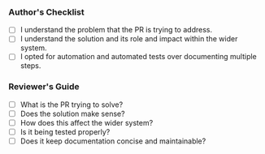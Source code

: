 ### Author's Checklist
- [ ] I understand the problem that the PR is trying to address.
- [ ] I understand the solution and its role and impact within the wider system.
- [ ] I opted for automation and automated tests over documenting multiple steps.

### Reviewer's Guide
- [ ] What is the PR trying to solve?
- [ ] Does the solution make sense?
- [ ] How does this affect the wider system?
- [ ] Is it being tested properly?
- [ ] Does it keep documentation concise and maintainable?

